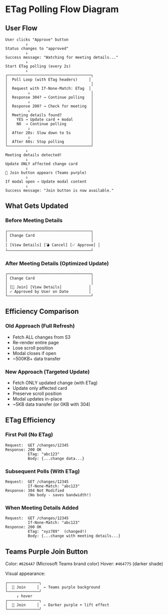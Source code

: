 # ETag Polling Flow Diagram

## User Flow

```
User clicks "Approve" button
         ↓
Status changes to "approved"
         ↓
Success message: "Watching for meeting details..."
         ↓
Start ETag polling (every 2s)
         ↓
┌─────────────────────────────────────┐
│  Poll Loop (with ETag headers)     │
│                                     │
│  Request with If-None-Match: ETag  │
│         ↓                           │
│  Response 304? → Continue polling   │
│         ↓                           │
│  Response 200? → Check for meeting  │
│         ↓                           │
│  Meeting details found?             │
│    YES → Update card + modal        │
│    NO  → Continue polling           │
│         ↓                           │
│  After 20s: Slow down to 5s         │
│         ↓                           │
│  After 60s: Stop polling            │
└─────────────────────────────────────┘
         ↓
Meeting details detected!
         ↓
Update ONLY affected change card
         ↓
🎥 Join button appears (Teams purple)
         ↓
If modal open → Update modal content
         ↓
Success message: "Join button is now available."
```

## What Gets Updated

### Before Meeting Details
```
┌─────────────────────────────────────┐
│ Change Card                         │
│                                     │
│ [View Details] [💣 Cancel] [✅ Approve] │
└─────────────────────────────────────┘
```

### After Meeting Details (Optimized Update)
```
┌─────────────────────────────────────┐
│ Change Card                         │
│                                     │
│ [🎥 Join] [View Details]            │
│ ✓ Approved by User on Date         │
└─────────────────────────────────────┘
```

## Efficiency Comparison

### Old Approach (Full Refresh)
- Fetch ALL changes from S3
- Re-render entire page
- Lose scroll position
- Modal closes if open
- ~500KB+ data transfer

### New Approach (Targeted Update)
- Fetch ONLY updated change (with ETag)
- Update only affected card
- Preserve scroll position
- Modal updates in-place
- ~5KB data transfer (or 0KB with 304)

## ETag Efficiency

### First Poll (No ETag)
```
Request:  GET /changes/12345
Response: 200 OK
          ETag: "abc123"
          Body: {...change data...}
```

### Subsequent Polls (With ETag)
```
Request:  GET /changes/12345
          If-None-Match: "abc123"
Response: 304 Not Modified
          (No body - saves bandwidth!)
```

### When Meeting Details Added
```
Request:  GET /changes/12345
          If-None-Match: "abc123"
Response: 200 OK
          ETag: "xyz789"  (changed!)
          Body: {...change with meeting details...}
```

## Teams Purple Join Button

Color: `#6264A7` (Microsoft Teams brand color)
Hover: `#464775` (darker shade)

Visual appearance:
```
┌──────────────┐
│  🎥 Join     │  ← Teams purple background
└──────────────┘
     ↓ hover
┌──────────────┐
│  🎥 Join     │  ← Darker purple + lift effect
└──────────────┘
```
